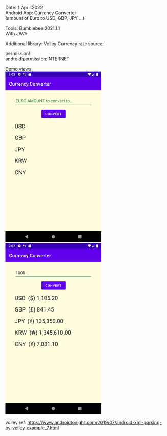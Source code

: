Date: 1.April.2022  
Android App: Currency Converter  
(amount of Euro to USD, GBP, JPY ...)  
 
Tools: Bumblebee 2021.1.1  
With JAVA  
 
Additional library: Volley
Currency rate source: 

permission!  
  android:permission:INTERNET  
  
Demo views  
<img src="H17_20220401_main.png" width=300 />
<img src="H17_20220401_button.png" width=300 />
  
  
volley ref:
https://www.androidtonight.com/2019/07/android-xml-parsing-by-volley-example_7.html
  
